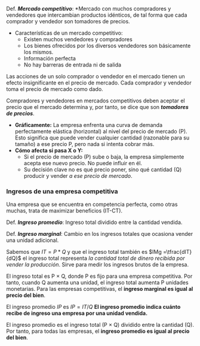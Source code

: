 
Def. ***Mercado competitivo***: *Mercado con muchos compradores y vendedores que intercambian productos idénticos, de tal forma que cada comprador y vendedor son tomadores de precios.


* Características de un mercado competitivo: 
	* Existen muchos vendedores y compradores
	* Los bienes ofrecidos por los diversos vendedores son básicamente los mismos.
	* Información perfecta
	* No hay barreras de entrada ni de salida

Las acciones de un solo comprador o vendedor en el mercado tienen un efecto insignificante en el precio de mercado. Cada comprador y vendedor toma el precio de mercado como dado.

Compradores y vendedores en mercados competitivos deben aceptar el precio que el mercado determina y, por tanto, se dice que son ***tomadores de precios***.

- **Gráficamente:** La empresa enfrenta una curva de demanda perfectamente elástica (horizontal) al nivel del precio de mercado (P). Esto significa que puede vender cualquier cantidad (razonable para su tamaño) a ese precio P, pero nada si intenta cobrar más.
- **Cómo afecta si pasa X o Y:**
    - Si el precio de mercado (P) sube o baja, la empresa simplemente acepta ese nuevo precio. No puede influir en él.
    - Su decisión clave no es qué precio poner, sino qué cantidad (Q) producir y vender _a ese precio de mercado_.
### Ingresos de una empresa competitiva 

Una empresa que se encuentra en competencia  perfecta, como otras muchas, trata de maximizar beneficios (IT-CT).

Def. ***Ingreso promedio***:  Ingreso total dividido entre la cantidad vendida.

Def. ***Ingreso marginal***: Cambio en los ingresos totales que ocasiona vender una unidad adicional. 

Sabemos que $IT=P*Q$ y que el ingreso total también es $IMg =\tfrac{dIT}{dQ}$ el ingreso total representa *la cantidad total de dinero recibida por vender la producción*. Sirve para medir los ingresos brutos de la empresa.

El ingreso total es P × Q, donde P es fijo para una empresa competitiva. Por tanto, cuando Q aumenta una unidad, el ingreso total aumenta P unidades monetarias. Para las empresas competitivas, el **ingreso marginal es igual al precio del bien**.

El ingreso promedio $IP$ es $IP = IT /Q$ **El ingreso promedio indica cuánto recibe de ingreso una empresa por una unidad vendida.**

El ingreso promedio es el ingreso total (P × Q) dividido entre la cantidad (Q). Por tanto, para todas las empresas, el **ingreso promedio es igual al precio del bien**. 


